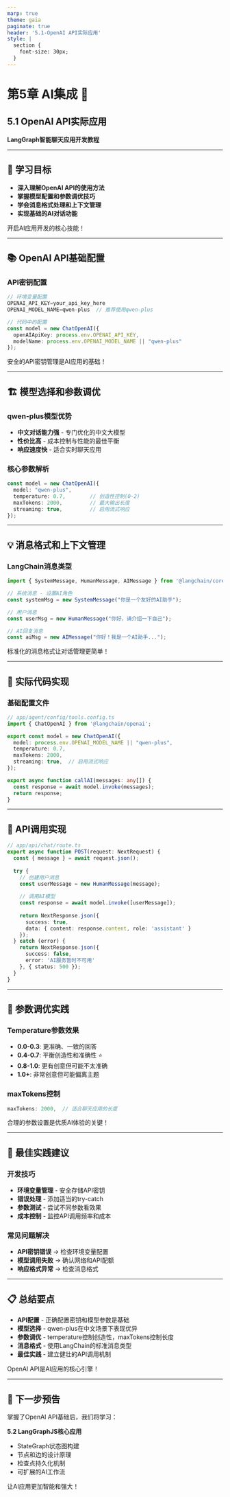 ```yaml
---
marp: true
theme: gaia
paginate: true
header: '5.1-OpenAI API实际应用'
style: |
  section {
    font-size: 30px;
  }
---
```


<!-- _class: lead -->
# 第5章 AI集成 🤖

## 5.1 OpenAI API实际应用

**LangGraph智能聊天应用开发教程**

---

## 🎯 学习目标

- **深入理解OpenAI API的使用方法**
- **掌握模型配置和参数调优技巧**
- **学会消息格式处理和上下文管理**
- **实现基础的AI对话功能**

开启AI应用开发的核心技能！

---

## 📚 OpenAI API基础配置

### API密钥配置
```typescript
// 环境变量配置
OPENAI_API_KEY=your_api_key_here
OPENAI_MODEL_NAME=qwen-plus  // 推荐使用qwen-plus

// 代码中的配置
const model = new ChatOpenAI({
  openAIApiKey: process.env.OPENAI_API_KEY,
  modelName: process.env.OPENAI_MODEL_NAME || "qwen-plus"
});
```

安全的API密钥管理是AI应用的基础！

---

## 🏗️ 模型选择和参数调优

### qwen-plus模型优势
- **中文对话能力强** - 专门优化的中文大模型
- **性价比高** - 成本控制与性能的最佳平衡
- **响应速度快** - 适合实时聊天应用

### 核心参数解析
```typescript
const model = new ChatOpenAI({
  model: "qwen-plus",
  temperature: 0.7,        // 创造性控制(0-2)
  maxTokens: 2000,         // 最大输出长度
  streaming: true,         // 启用流式响应
});
```

---

## 💡 消息格式和上下文管理

### LangChain消息类型
```typescript
import { SystemMessage, HumanMessage, AIMessage } from '@langchain/core/messages';

// 系统消息 - 设置AI角色
const systemMsg = new SystemMessage("你是一个友好的AI助手");

// 用户消息
const userMsg = new HumanMessage("你好，请介绍一下自己");

// AI回复消息
const aiMsg = new AIMessage("你好！我是一个AI助手...");
```

标准化的消息格式让对话管理更简单！

---

## 🔗 实际代码实现

### 基础配置文件
```typescript
// app/agent/config/tools.config.ts
import { ChatOpenAI } from '@langchain/openai';

export const model = new ChatOpenAI({
  model: process.env.OPENAI_MODEL_NAME || "qwen-plus",
  temperature: 0.7,
  maxTokens: 2000,
  streaming: true,  // 启用流式响应
});

export async function callAI(messages: any[]) {
  const response = await model.invoke(messages);
  return response;
}
```

---

## 🔗 API调用实现

```typescript
// app/api/chat/route.ts
export async function POST(request: NextRequest) {
  const { message } = await request.json();
  
  try {
    // 创建用户消息
    const userMessage = new HumanMessage(message);
    
    // 调用AI模型
    const response = await model.invoke([userMessage]);
    
    return NextResponse.json({
      success: true,
      data: { content: response.content, role: 'assistant' }
    });
  } catch (error) {
    return NextResponse.json({
      success: false,
      error: 'AI服务暂时不可用'
    }, { status: 500 });
  }
}
```

---

## 🌟 参数调优实践

### Temperature参数效果
- **0.0-0.3**: 更准确、一致的回答
- **0.4-0.7**: 平衡创造性和准确性 ⭐
- **0.8-1.0**: 更有创意但可能不太准确
- **1.0+**: 非常创意但可能偏离主题

### maxTokens控制
```typescript
maxTokens: 2000,  // 适合聊天应用的长度
```

合理的参数设置是优质AI体验的关键！

---

## 🔧 最佳实践建议

### 开发技巧
- **环境变量管理** - 安全存储API密钥
- **错误处理** - 添加适当的try-catch
- **参数测试** - 尝试不同参数看效果
- **成本控制** - 监控API调用频率和成本

### 常见问题解决
- **API密钥错误** → 检查环境变量配置
- **模型调用失败** → 确认网络和API配额
- **响应格式异常** → 检查消息格式

---

## 📋 总结要点

- **API配置** - 正确配置密钥和模型参数是基础
- **模型选择** - qwen-plus在中文场景下表现优异
- **参数调优** - temperature控制创造性，maxTokens控制长度
- **消息格式** - 使用LangChain的标准消息类型
- **最佳实践** - 建立健壮的API调用机制

OpenAI API是AI应用的核心引擎！

---

## 🚀 下一步预告

掌握了OpenAI API基础后，我们将学习：

**5.2 LangGraphJS核心应用**
- StateGraph状态图构建
- 节点和边的设计原理
- 检查点持久化机制
- 可扩展的AI工作流

让AI应用更加智能和强大！

